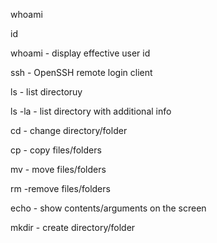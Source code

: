 whoami 

id

whoami - display effective user id

ssh - OpenSSH remote login client

ls - list directoruy

ls -la - list directory with additional info

cd - change directory/folder

cp - copy files/folders

mv - move files/folders

rm -remove files/folders

echo - show contents/arguments on the screen

mkdir  - create directory/folder